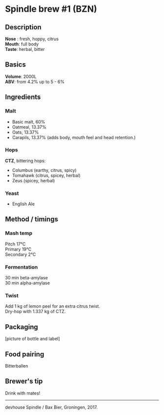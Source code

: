 # Spindle brew #1 (BZN)

## Description

**Nose** : fresh, hoppy, citrus  
**Mouth**: full body  
**Taste**: herbal, bitter

## Basics

**Volume**: 2000L  
**ABV**: from 4.2% up to 5 - 6%

## Ingredients

### Malt

- Basic malt, 60%
- Oatmeal, 13.37%
- Oats, 13.37%
- Carapils, 13.37% (adds body, mouth feel and head retention.)

### Hops

**CTZ**, bittering hops:  
- Columbus (earthy, citrus, spicy)
- Tomahawk (citrus, spicey, herbal)  
- Zeus (spicey, herbal)

### Yeast

- English Ale

## Method / timings

### Mash temp

Pitch 17°C  
Primary 19°C  
Secondary 2°C  

### Fermentation

30 min beta-amylase  
30 min alpha-amylase

### Twist

Add 1 kg of lemon peel for an extra citrus twist.  
Dry-hop with 1.337 kg of CTZ.

## Packaging

[picture of bottle and label]

## Food pairing

Bitterballen

## Brewer's tip

Drink with mates!

---
devhouse Spindle / Bax Bier, Groningen, 2017.
